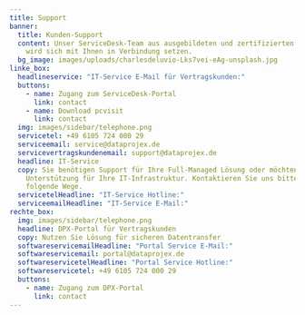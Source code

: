 ```yaml
---
title: Support
banner:
  title: Kunden-Support
  content: Unser ServiceDesk-Team aus ausgebildeten und zertifizierten Consultants
    wird sich mit Ihnen in Verbindung setzen.
  bg_image: images/uploads/charlesdeluvio-Lks7vei-eAg-unsplash.jpg
linke_box:
  headlineservice: "IT-Service E-Mail für Vertragskunden:"
  buttons:
    - name: Zugang zum ServiceDesk-Portal
      link: contact
    - name: Download pcvisit
      link: contact
  img: images/sidebar/telephone.png
  servicetel: +49 6105 724 000 29
  serviceemail: service@dataprojex.de
  servicevertragskundenemail: support@dataprojex.de
  headline: IT-Service
  copy: Sie benötigen Support für Ihre Full-Managed Lösung oder möchten
    Unterstützung für Ihre IT-Infrastruktur. Kontaktieren Sie uns bitte über
    folgende Wege.
  servicetelHeadline: "IT-Service Hotline:"
  serviceemailHeadline: "IT-Service E-Mail:"
rechte_box:
  img: images/sidebar/telephone.png
  headline: DPX-Portal für Vertragskunden
  copy: Nutzen Sie Lösung für sicheren Datentransfer
  softwareservicemailHeadline: "Portal Service E-Mail:"
  softwareservicemail: portal@dataprojex.de
  softwareservicetelHeadline: "Portal Service Hotline:"
  softwareservicetel: +49 6105 724 000 29
  buttons:
    - name: Zugang zum DPX-Portal
      link: contact
---
```

